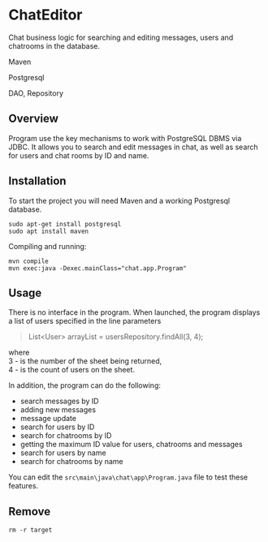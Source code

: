 # ChatEditor
Chat business logic for searching and editing messages, users and chatrooms in the database.

Maven

Postgresql

DAO, Repository

## Overview

Program use the key mechanisms to work with PostgreSQL DBMS via JDBC. It allows you to search and edit messages in chat, as well as search for users and chat rooms by ID and name.

## Installation

To start the project you will need Maven and a working Postgresql database.

    sudo apt-get install postgresql
    sudo apt install maven

Compiling and running:

    mvn compile
    mvn exec:java -Dexec.mainClass="chat.app.Program"

## Usage
There is no interface in the program. When launched, the program displays a list of users specified in the line parameters

> List\<User> arrayList = usersRepository.findAll(3, 4);

where \
3 - is the number of the sheet being returned,\
4 - is the count of users on the sheet.

In addition, the program can do the following:
- search messages by ID
- adding new messages
- message update
- search for users by ID
- search for chatrooms by ID
- getting the maximum ID value for users, chatrooms and messages
- search for users by name
- search for chatrooms by name

You can edit the `src\main\java\chat\app\Program.java` file to test these features.

## Remove

    rm -r target